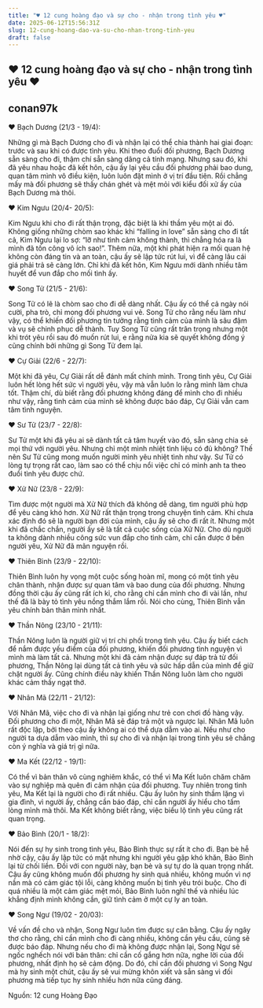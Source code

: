 ```yaml
---
title: "♥ 12 cung hoàng đạo và sự cho - nhận trong tình yêu ♥"
date: 2025-06-12T15:56:31Z
slug: 12-cung-hoang-dao-va-su-cho-nhan-trong-tinh-yeu
draft: false
---
```


## ♥ 12 cung hoàng đạo và sự cho - nhận trong tình yêu ♥

## conan97k

♥ Bạch Dương (21/3 - 19/4):

Những gì mà Bạch Dương cho đi và nhận lại có thể chia thành hai giai đoạn: trước và sau khi có được tình yêu. Khi theo đuổi đối phương, Bạch Dương sẵn sàng cho đi, thậm chí sẵn sàng dâng cả tính mạng. Nhưng sau đó, khi đã yêu nhau hoặc đã kết hôn, cậu ấy lại yêu cầu đối phương phải bao dung, quan tâm mình vô điều kiện, luôn luôn đặt mình ở vị trí đầu tiên. Rồi chẳng mấy mà đối phương sẽ thấy chán ghét và mệt mỏi với kiểu đối xử ấy của Bạch Dương mà thôi.


♥ Kim Ngưu (20/4- 20/5):

Kim Ngưu khi cho đi rất thận trọng, đặc biệt là khi thầm yêu một ai đó. Không giống những chòm sao khác khi “falling in love” sẵn sàng cho đi tất cả, Kim Ngưu lại lo sợ: “lỡ như tình cảm không thành, thì chẳng hóa ra là mình đã tốn công vô ích sao!”. Thêm nữa, một khi phát hiện ra mối quan hệ không còn đáng tin và an toàn, cậu ấy sẽ lập tức rút lui, vì để càng lâu cái giá phải trả sẽ càng lớn. Chỉ khi đã kết hôn, Kim Ngưu mới dành nhiều tâm huyết để vun đắp cho mối tình ấy.


♥ Song Tử (21/5 - 21/6):

Song Tử có lẽ là chòm sao cho đi dễ dàng nhất. Cậu ấy có thể cả ngày nói cười, pha trò, chỉ mong đối phương vui vẻ. Song Tử cho rằng nếu làm như vậy, có thể khiến đối phương tin tưởng rằng tình cảm của mình là sâu đậm và vụ sẽ chinh phục dễ thành. Tuy Song Tử cũng rất trân trọng nhưng một khi trót yêu rồi sau đó muốn rút lui, e rằng nửa kia sẽ quyết không đồng ý cũng chính bởi những gì Song Tử đem lại.



♥ Cự Giải (22/6 - 22/7):

Một khi đã yêu, Cự Giải rất dễ đánh mất chính mình. Trong tình yêu, Cự Giải luôn hết lòng hết sức vì người yêu, vậy mà vẫn luôn lo rằng mình làm chưa tốt. Thậm chí, dù biết rằng đối phương không đáng để mình cho đi nhiều như vậy, rằng tình cảm của mình sẽ không được báo đáp, Cự Giải vẫn cam tâm tình nguyện.



♥ Sư Tử (23/7 - 22/8):

Sư Tử một khi đã yêu ai sẽ dành tất cả tâm huyết vào đó, sẵn sàng chia sẻ mọi thứ với người yêu. Nhưng chỉ một mình nhiệt tình liệu có đủ không? Thế nên Sư Tử cũng mong muốn người mình yêu nhiệt tình như vậy. Sư Tử có lòng tự trọng rất cao, làm sao có thể chịu nổi việc chỉ có mình anh ta theo đuổi tình yêu được chứ.



♥ Xử Nữ (23/8 - 22/9):

Tìm được một người mà Xử Nữ thích đã không dễ dàng, tìm người phù hợp để yêu càng khó hơn. Xử Nữ rất thận trọng trong chuyện tình cảm. Khi chưa xác định đó sẽ là người bạn đời của mình, cậu ấy sẽ cho đi rất ít. Nhưng một khi đã chắc chắn, người ấy sẽ là tất cả cuộc sống của Xử Nữ. Cho dù người ta không dành nhiều công sức vun đắp cho tình cảm, chỉ cần được ở bên người yêu, Xử Nữ đã mãn nguyện rồi.



♥ Thiên Bình (23/9 - 22/10):

Thiên Bình luôn hy vọng một cuộc sống hoàn mĩ, mong có một tình yêu chân thành, nhận được sự quan tâm và bao dung của đối phương. Nhưng đồng thời cậu ấy cũng rất ích kỉ, cho rằng chỉ cần mình cho đi vài lần, như thế đã là bày tỏ tình yêu nồng thắm lắm rồi. Nói cho cùng, Thiên Bình vẫn yêu chính bản thân mình nhất.



♥ Thần Nông (23/10 - 21/11):

Thần Nông luôn là người giữ vị trí chi phối trong tình yêu. Cậu ấy biết cách để nắm được yếu điểm của đối phương, khiến đối phương tình nguyện vì mình mà làm tất cả. Nhưng một khi đã cảm nhận được sự đáp trả từ đối phương, Thần Nông lại dùng tất cả tình yêu và sức hấp dẫn của mình để giữ chặt người ấy. Cũng chính điều này khiến Thần Nông luôn làm cho người khác cảm thấy ngạt thở.



♥ Nhân Mã (22/11 - 21/12):

Với Nhân Mã, việc cho đi và nhận lại giống như trẻ con chơi đồ hàng vậy. Đối phương cho đi một, Nhân Mã sẽ đáp trả một và ngược lại. Nhân Mã luôn rất độc lập, bởi theo cậu ấy không ai có thể dựa dẫm vào ai. Nếu như cho người ta dựa dẫm vào mình, thì sự cho đi và nhận lại trong tình yêu sẽ chẳng còn ý nghĩa và giá trị gì nữa.



♥ Ma Kết (22/12 - 19/1):

Có thể vì bản thân vô cùng nghiêm khắc, có thể vì Ma Kết luôn chăm chăm vào sự nghiệp mà quên đi cảm nhận của đối phương. Tuy nhiên trong tình yêu, Ma Kết lại là người cho đi rất nhiều. Cậu ấy luôn hy sinh thầm lặng vì gia đình, vì người ấy, chẳng cần báo đáp, chỉ cần người ấy hiểu cho tấm lòng mình mà thôi. Ma Kết không biết rằng, việc biểu lộ tình yêu cũng rất quan trọng. 


♥ Bảo Bình (20/1 - 18/2):

Nói đến sự hy sinh trong tình yêu, Bảo Bình thực sự rất ít cho đi. Bạn bè hễ nhờ cậy, cậu ấy lập tức có mặt nhưng khi người yêu gặp khó khăn, Bảo Bình lại từ chối liền. Đối với con người này, bạn bè và sự tự do là quan trọng nhất. Cậu ấy cũng không muốn đối phương hy sinh quá nhiều, không muốn vì nợ nần mà có cảm giác tội lỗi, càng không muốn bị tình yêu trói buộc. Cho đi quá nhiều là một cảm giác mệt mỏi, Bảo Bình luôn nghĩ thế và nhiều lúc khẳng định mình không cần, giữ tình cảm ở một cự ly an toàn.



♥ Song Ngư (19/02 - 20/03):

Về vấn đề cho và nhận, Song Ngư luôn tìm được sự cân bằng. Cậu ấy ngây thơ cho rằng, chỉ cần mình cho đi càng nhiều, không cần yêu cầu, cũng sẽ được báo đáp. Nhưng nếu cho đi mà không được nhận lại, Song Ngư sẽ ngốc nghếch nói với bản thân: chỉ cần cố gắng hơn nữa, nghe lời của đối phương, nhất định họ sẽ cảm động. Do đó, chỉ cần đối phương vì Song Ngư mà hy sinh một chút, cậu ấy sẽ vui mừng khôn xiết và sẵn sàng vì đối phương mà tiếp tục hy sinh nhiều hơn nữa cũng đáng.

Nguồn: 12 cung Hoàng Đạo